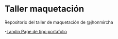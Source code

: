 # Taller maquetación

Repositorio del taller de maquetación de @jhonmircha

-[Landin Page de tipo portafolio](https://saulscs.github.io/tallermaquetacion-cv/)

